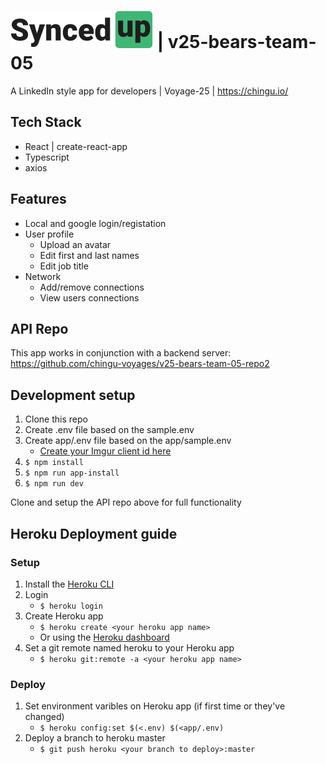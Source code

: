 # [![SyncedUp](./assets/logodark.svg)](https://syncedup.live/) | v25-bears-team-05
A LinkedIn style app for developers | Voyage-25 | https://chingu.io/

## Tech Stack
- React | create-react-app
- Typescript
- axios
## Features
- Local and google login/registation
- User profile 
  - Upload an avatar
  - Edit first and last names
  - Edit job title
- Network
  - Add/remove connections
  - View users connections

## API Repo
This app works in conjunction with a backend server: https://github.com/chingu-voyages/v25-bears-team-05-repo2
## Development setup
1. Clone this repo
1. Create .env file based on the sample.env 
1. Create app/.env file based on the app/sample.env 
    - [Create your Imgur client id here](https://api.imgur.com/oauth2/addclient)
1. `$ npm install`
1. `$ npm run app-install`
1. `$ npm run dev`

Clone and setup the API repo above for full functionality 

## Heroku Deployment guide
### Setup
1. Install the [Heroku CLI](https://devcenter.heroku.com/articles/heroku-cli)
1. Login
    - `$ heroku login`
1. Create Heroku app 
    - `$ heroku create <your heroku app name>`
    - Or using the [Heroku dashboard](https://dashboard.heroku.com/)
1. Set a git remote named heroku to your Heroku app
    - `$ heroku git:remote -a <your heroku app name>`

### Deploy
1. Set environment varibles on Heroku app (if first time or they've changed)
    - `$ heroku config:set $(<.env) $(<app/.env)`
1. Deploy a branch to heroku master
    - `$ git push heroku <your branch to deploy>:master`
